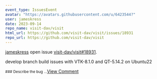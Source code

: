 ```yaml
---
event_type: IssuesEvent
avatar: "https://avatars.githubusercontent.com/u/6423544?"
user: jameskress
date: 2023-09-14
repo_name: visit-dav/visit
html_url: https://github.com/visit-dav/visit/issues/18931
repo_url: https://github.com/visit-dav/visit
---
```


<a href='https://github.com/jameskress' target='_blank'>jameskress</a> open issue <a href='https://github.com/visit-dav/visit/issues/18931' target='_blank'>visit-dav/visit#18931</a>.

<p>develop branch build issues with VTK-8.1.0  and QT-5.14.2 on Ubuntu22</p><small>### Describe the bug...</small><a href='https://github.com/visit-dav/visit/issues/18931' target='_blank'>View Comment</a>